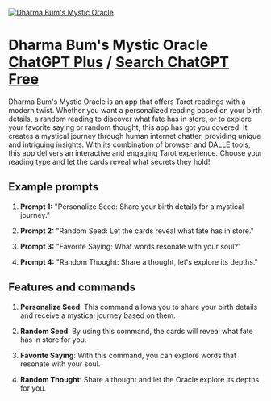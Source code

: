 
[![Dharma Bum's Mystic Oracle](https://files.oaiusercontent.com/file-ApOxfFFbH8nDrWtTmYpZ6qJm?se=2123-10-19T01%3A10%3A36Z&sp=r&sv=2021-08-06&sr=b&rscc=max-age%3D31536000%2C%20immutable&rscd=attachment%3B%20filename%3DDALL%25C2%25B7E%25202023-11-11%252020.09.08%2520-%2520A%2520hyper-realistic%2520widescreen%2520image%2520of%2520a%252050-year-old%2520Scotch-Irish%2520man%2520with%2520blue%2520eyes%2520and%2520a%2520long%2520orangish-grey%2520beard%252C%2520styled%2520as%2520a%2520medieval%2520tarot%2520reader.png&sig=y13VSso6ICx4%2BGorA0iFgH7ZRH%2BB/oFUNWKqbTTR3fQ%3D)](https://chat.openai.com/g/g-E2upbZ01r-dharma-bum-s-mystic-oracle)

# Dharma Bum's Mystic Oracle [ChatGPT Plus](https://chat.openai.com/g/g-E2upbZ01r-dharma-bum-s-mystic-oracle) / [Search ChatGPT Free](https://gptcall.net/index.html#/?search=Dharma%20Bum's%20Mystic%20Oracle)

Dharma Bum's Mystic Oracle is an app that offers Tarot readings with a modern twist. Whether you want a personalized reading based on your birth details, a random reading to discover what fate has in store, or to explore your favorite saying or random thought, this app has got you covered. It creates a mystical journey through human internet chatter, providing unique and intriguing insights. With its combination of browser and DALLE tools, this app delivers an interactive and engaging Tarot experience. Choose your reading type and let the cards reveal what secrets they hold!

## Example prompts

1. **Prompt 1:** "Personalize Seed: Share your birth details for a mystical journey."

2. **Prompt 2:** "Random Seed: Let the cards reveal what fate has in store."

3. **Prompt 3:** "Favorite Saying: What words resonate with your soul?"

4. **Prompt 4:** "Random Thought: Share a thought, let's explore its depths."

## Features and commands

1. **Personalize Seed**: This command allows you to share your birth details and receive a mystical journey based on them.

2. **Random Seed**: By using this command, the cards will reveal what fate has in store for you.

3. **Favorite Saying**: With this command, you can explore words that resonate with your soul.

4. **Random Thought**: Share a thought and let the Oracle explore its depths for you.


